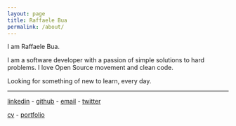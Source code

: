 ```yaml
---
layout: page
title: Raffaele Bua
permalink: /about/
---
```


I am Raffaele Bua.

I am a software developer with a passion of simple solutions to hard problems.
I love Open Source movement and clean code.

Looking for something of new to learn, every day.




-----

[linkedin](https://it.linkedin.com/pub/raffaele-bua/24/201/201) - [github](https://github.com/buele) - [email](mailto:info@raffaelebua.eu) - [twitter](https://twitter.com/bueleddu)




[cv](http://buele.github.io/RAFFAELE_BUA_CV.pdf) - [portfolio](http://buele.github.io/RAFFAELE_BUA_PORTFOLIO.pdf)
